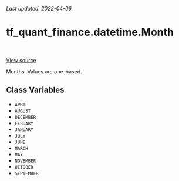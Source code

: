 <!--
This file is generated by a tool. Do not edit directly.
For open-source contributions the docs will be updated automatically.
-->

*Last updated: 2022-04-06.*

<div itemscope itemtype="http://developers.google.com/ReferenceObject">
<meta itemprop="name" content="tf_quant_finance.datetime.Month" />
<meta itemprop="path" content="Stable" />
<meta itemprop="property" content="APRIL"/>
<meta itemprop="property" content="AUGUST"/>
<meta itemprop="property" content="DECEMBER"/>
<meta itemprop="property" content="FEBUARY"/>
<meta itemprop="property" content="JANUARY"/>
<meta itemprop="property" content="JULY"/>
<meta itemprop="property" content="JUNE"/>
<meta itemprop="property" content="MARCH"/>
<meta itemprop="property" content="MAY"/>
<meta itemprop="property" content="NOVEMBER"/>
<meta itemprop="property" content="OCTOBER"/>
<meta itemprop="property" content="SEPTEMBER"/>
</div>

# tf_quant_finance.datetime.Month

<!-- Insert buttons and diff -->

<table class="tfo-notebook-buttons tfo-api" align="left">
</table>

<a target="_blank" href="https://github.com/google/tf-quant-finance/blob/master/tf_quant_finance/datetime/constants.py">View source</a>



Months. Values are one-based.

<!-- Placeholder for "Used in" -->


## Class Variables

* `APRIL` <a id="APRIL"></a>
* `AUGUST` <a id="AUGUST"></a>
* `DECEMBER` <a id="DECEMBER"></a>
* `FEBUARY` <a id="FEBUARY"></a>
* `JANUARY` <a id="JANUARY"></a>
* `JULY` <a id="JULY"></a>
* `JUNE` <a id="JUNE"></a>
* `MARCH` <a id="MARCH"></a>
* `MAY` <a id="MAY"></a>
* `NOVEMBER` <a id="NOVEMBER"></a>
* `OCTOBER` <a id="OCTOBER"></a>
* `SEPTEMBER` <a id="SEPTEMBER"></a>
